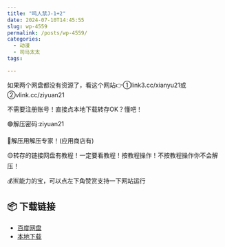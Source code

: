 ```yaml
---
title: "鸣人禁J-1+2"
date: 2024-07-10T14:45:55
slug: wp-4559
permalink: /posts/wp-4559/
categories:
  - 动漫
  - 司马太太
tags:

---
```


如果两个网盘都没有资源了，看这个网站👉①link3.cc/xianyu21或②vlink.cc/ziyuan21

不需要注册账号！直接点本地下载转存OK？懂吧！

🟢解压密码:ziyuan21

🔵解压用解压专家！(应用商店有)

🟡转存的链接网盘有教程！一定要看教程！按教程操作！不按教程操作你不会解压！

💰🈶能力的宝，可以点左下角赞赏支持一下网站运行

## 📦 下载链接
- [百度网盘](https://blziyuan21.com/pay-download/4559?key=0d3de61bb5&down_id=0)
- [本地下载](https://blziyuan21.com/pay-download/4559?key=0d3de61bb5&down_id=1)

